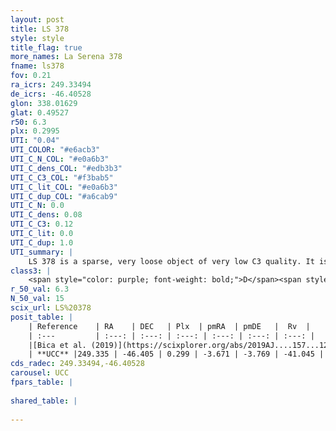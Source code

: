 ```yaml
---
layout: post
title: LS 378
style: style
title_flag: true
more_names: La Serena 378
fname: ls378
fov: 0.21
ra_icrs: 249.33494
de_icrs: -46.40528
glon: 338.01629
glat: 0.49527
r50: 6.3
plx: 0.2995
UTI: "0.04"
UTI_COLOR: "#e6acb3"
UTI_C_N_COL: "#e0a6b3"
UTI_C_dens_COL: "#edb3b3"
UTI_C_C3_COL: "#f3bab5"
UTI_C_lit_COL: "#e0a6b3"
UTI_C_dup_COL: "#a6cab9"
UTI_C_N: 0.0
UTI_C_dens: 0.08
UTI_C_C3: 0.12
UTI_C_lit: 0.0
UTI_C_dup: 1.0
UTI_summary: |
    LS 378 is a sparse, very loose object of very low C3 quality. It is rarely studied in the literature, with no articles listed in the last 6 years.<br><br><span style="color: #99180f; font-weight: bold;">Warning: </span>contains less than 25 stars with <i>P>0.5</i> estimated.
class3: |
    <span style="color: purple; font-weight: bold;">D</span><span style="color: red; font-weight: bold;">C</span>
r_50_val: 6.3
N_50_val: 15
scix_url: LS%20378
posit_table: |
    | Reference    | RA    | DEC   | Plx  | pmRA  | pmDE   |  Rv  |
    | :---         | :---: | :---: | :---: | :---: | :---: | :---: |
    |[Bica et al. (2019)](https://scixplorer.org/abs/2019AJ....157...12B) | 249.343 | -46.427 | -- | -- | -- | -- |
    | **UCC** |249.335 | -46.405 | 0.299 | -3.671 | -3.769 | -41.045 | 
cds_radec: 249.33494,-46.40528
carousel: UCC
fpars_table: |
    
shared_table: |
    
---
```

